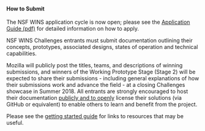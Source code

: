 #### How to Submit

The NSF WINS application cycle is now open; please see the [Application Guide (pdf)](/_assets/NSFWINSapplicationguide.pdf) for detailed information on how to apply.

NSF WINS Challenges entrants must submit documentation outlining their concepts, prototypes, associated designs, states of operation and technical capabilities.

Mozilla will publicly post the titles, teams, and descriptions of winning submissions, and winners of the Working Prototype Stage (Stage 2) will be expected to share their submissions - including general explanations of how their submissions work and advance the field - at a closing Challenges showcase in Summer 2018.  All entrants are strongly encouraged to host their documentation [publicly and to openly](/#item-8) license their solutions (via GitHub or equivalent) to enable others to learn and benefit from the project.

Please see the [getting started guide](https://github.com/MozillaFoundation/NSF-WINS-Getting-Started) for links to resources that may be useful.
